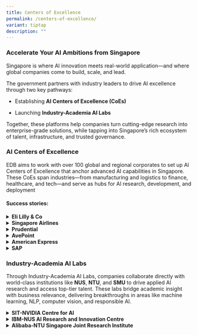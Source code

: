 ```yaml
---
title: Centers of Excellence
permalink: /centers-of-excellence/
variant: tiptap
description: ""
---
```

<h3><strong>Accelerate Your AI Ambitions from Singapore</strong></h3>
<p>Singapore is where AI innovation meets real-world application—and where
global companies come to build, scale, and lead.</p>
<p>The government partners with industry leaders to drive AI excellence through
two key pathways:</p>
<ul data-tight="true" class="tight">
<li>
<p>Establishing <strong>AI Centers of Excellence (CoEs)</strong>
</p>
</li>
<li>
<p>Launching <strong>Industry-Academia AI Labs</strong>
</p>
</li>
</ul>
<p>Together, these platforms help companies turn cutting-edge research into
enterprise-grade solutions, while tapping into Singapore’s rich ecosystem
of talent, infrastructure, and trusted governance.</p>
<h3><strong>AI Centers of Excellence</strong></h3>
<p>EDB aims to work with over 100 global and regional corporates to set up
AI Centers of Excellence that anchor advanced AI capabilities in Singapore.
These CoEs span industries—from manufacturing and logistics to finance,
healthcare, and tech—and serve as hubs for AI research, development, and
deployment</p>
<h4>Success stories:</h4>
<div data-type="detailGroup" class="isomer-accordion isomer-accordion-white">
<details class="isomer-details">
<summary><strong>Eli Lilly &amp; Co</strong>
</summary>
<div data-type="detailsContent" class="isomer-details-content">
<p></p>
<div class="isomer-image-wrapper">
<img style="width: 100%" height="auto" width="100%" alt="" src="/images/770x435_Lilly_invests_42million_in_new_digital_health_hub_in_Singapore.jpg">
</div>
<p>Pharmaceutical giant Eli Lilly &amp; Co <a href="https://www.edb.gov.sg/en/about-edb/media-releases-publications/lilly-invests-42-million-in-new-digital-health-hub-in-singapore.html" rel="noopener nofollow" target="_blank">announced the establishment</a> of
a S$42M Digital Health Innovation Hub in Singapore in 2024.</p>
<p></p>
<p>The company leveraged EDB's support to establish 3 new AI CoEs to advanced
connected clinical trials and enhance personalised medicine in the areas
of: (a) Digital Circadian Rhythm, (b) Computer Vision and (c) Gait.</p>
<p></p>
<p>It is also developing a new AI model, Magnol AI which will enable sophisticated
and secure ingestion, visualisation and processing of high-frequency sensor
data.</p>
</div>
</details>
<details class="isomer-details">
<summary><strong>Singapore Airlines</strong>
</summary>
<div data-type="detailsContent" class="isomer-details-content">
<p></p>
<div class="isomer-image-wrapper">
<img style="width: 100%" height="auto" width="100%" alt="" src="/images/SIA_2023_Crew.jpg">
</div>
<p></p>
<p>Singapore Airlines has deployed over 240 GenAI use cases and 28 initiatives
to enhance revenue generation, customer experience, and operational efficiency.</p>
<p></p>
<p>By partnering with the Singapore Government, the company has managed to
use AI to reduce operational costs and increase revenue generation through:</p>
<p></p>
<ul data-tight="true" class="tight">
<li>
<p><strong>Assistance in Administrative Work:</strong> Internal GenAI-assistant
dubbed Jarvis helps over 4,300 SIA employees in their day to day work.</p>
</li>
<li>
<p><strong>Product Recommendations:</strong> GenAI now powers search functions
on SIA's website to increase the relevance and efficiency of results. A
flight recommender system also personalises the travel suggestions based
on travel plans.</p>
</li>
</ul>
<p></p>
</div>
</details>
<details class="isomer-details">
<summary><strong>Prudential</strong>
</summary>
<div data-type="detailsContent" class="isomer-details-content">
<p></p>
<div class="isomer-image-wrapper">
<img style="width: 100%" height="auto" width="100%" alt="" src="/images/1170x550_Prudential_AI_Lab_launch_copy.jpg">
</div>
<p></p>
<p><a href="https://www.edb.gov.sg/en/about-edb/media-releases-publications/prudential-officially-launches-global-ai-lab-in-singapore.html" rel="noopener noreferrer nofollow" target="_blank">Prudential's AI Lab</a> in
Singapore was established with the aim of accelerating the adoption of
AI and machine learning organisation-wide.</p>
<p></p>
<p>It also incubates AI-powered solutions designed to deliver a better customer
experience and meaningful business impact, while integrating AI capabilities
into Prudential’s operations, services and products.</p>
<p></p>
<p>Following its soft launch in August 2024, more than 100 AI use cases have
been submitted to the Lab by employees across Prudential’s 24 markets in
Asia and Africa.</p>
</div>
</details>
<details class="isomer-details">
<summary><strong>AvePoint</strong>
</summary>
<div data-type="detailsContent" class="isomer-details-content">
<p></p>
<div class="isomer-image-wrapper">
<img style="width: 100%" height="auto" width="100%" alt="" src="/images/1170x550_AvePoint_opens_AI_Lab_in_Singapore_to_boost_industry_innovation_copy.jpg">
</div>
<p></p>
<p>Data management and data governance company, <strong><a href="https://www.edb.gov.sg/en/about-edb/media-releases-publications/avepoint-launches-ai-lab-in-singapore-to-drive-industry-focused-innovation.html" rel="noopener noreferrer nofollow" target="_blank">AvePoint</a>, with the support of EDB, launched an AI Lab to advance research and innovation</strong> in
the AI and ML spheres. The lab aims to spur industry-relevant R&amp;D to
drive AI innovation globally for key sectors including:</p>
<p></p>
<ul data-tight="true" class="tight">
<li>
<p><strong>Education</strong>: AI technologies will be harnessed to transform
learning and assessments, offering personalized, AI-driven academic advisors
tailored to students’ levels of study.&nbsp;</p>
</li>
<li>
<p><strong>FinTech</strong>: AI will streamline banking processes through
advanced data aggregation and fraud detection, as well as automating Know
Your Customer (KYC) services for improved financial product recommendations.</p>
<p></p>
</li>
</ul>
</div>
</details>
<details class="isomer-details">
<summary><strong>American Express</strong>
</summary>
<div data-type="detailsContent" class="isomer-details-content">
<p></p>
<p></p>
<div class="isomer-image-wrapper">
<img style="width: 100%" height="auto" width="100%" alt="" src="/images/770x435_American_Express_expands_Singapore_Decision_Science_Center_of_Excellence.jpg">
</div>
<p></p>
<p>American Express has expanded its Decision Science Center of Excellence
in Singapore, building on its strong foundation in credit decisioning and
fraud prevention.</p>
<p></p>
<p>The CoE now leads AI and machine learning innovation across marketing,
servicing, and risk. As part of this growth, Amex is also launching a Generative
AI R&amp;D practice to explore next-generation AI applications across servicing,
technology, and risk management, further cementing Singapore as a hub for
its global AI capabilities.</p>
</div>
</details>
<details class="isomer-details">
<summary><strong>SAP</strong>
</summary>
<div data-type="detailsContent" class="isomer-details-content">
<p></p>
<div class="isomer-image-wrapper">
<img style="width: 100%" height="auto" width="100%" alt="" src="/images/SAP_Labs_Launch_SG_1.jpg">
</div>
<p></p>
<p>SAP <a href="https://www.edb.gov.sg/en/business-insights/insights/software-giant-sap-opens-250-million-lab-in-singapore-to-add-500-jobs.html" rel="noopener noreferrer nofollow" target="_blank">launched</a> its
first SAP Labs in Southeast Asia right here in Singapore, investing S$250
million over five years and creating 500 new jobs in product development,
AI, sustainability, and digital supply chains.</p>
<p></p>
<p>The lab serves as a global innovation hub, building next-gen enterprise
software while tapping into Singapore’s strong talent pipeline, government
support, and vibrant startup and university ecosystem. With 1,100 existing
employees and growing, SAP Labs Singapore is a key driver of SAP’s AI and
sustainability ambitions in Asia and beyond.</p>
</div>
</details>
</div>
<h3><strong>Industry-Academia AI Labs</strong></h3>
<p>Through Industry-Academia AI Labs, companies collaborate directly with
world-class institutions like <strong>NUS</strong>, <strong>NTU</strong>,
and <strong>SMU</strong> to drive applied AI research and access top-tier
talent. These labs bridge academic insight with business relevance, delivering
breakthroughs in areas like machine learning, NLP, computer vision, and
responsible AI.</p>
<div data-type="detailGroup" class="isomer-accordion isomer-accordion-white">
<details class="isomer-details">
<summary><strong>SIT-NVIDIA Centre for AI</strong>
</summary>
<div data-type="detailsContent" class="isomer-details-content">
<p></p>
<p></p>
<p>As the first of its kind in the region, the Centre supports end-to-end
AI innovation—from customising generative AI models to deploying real-world
solutions with partners like <strong>SMRT</strong> and <strong>CTMetrix</strong>.</p>
<p></p>
<p>Co-led by SIT and NVIDIA experts, the Centre also trains students through
hands-on projects, supporting Singapore’s ambition to <strong>triple its AI workforce</strong> in
the next five years.</p>
</div>
</details>
<details class="isomer-details">
<summary><strong>IBM-NUS AI Research and Innovation Centre</strong>
</summary>
<div data-type="detailsContent" class="isomer-details-content">
<p></p>
<p>IBM and NUS have announced plans to establish a new AI Research and Innovation
Centre at the NUS School of Computing, featuring IBM’s full-stack AI infrastructure—the
first of its kind on a university campus in Asia-Pacific.</p>
<p></p>
<p>The centre will drive cutting-edge AI research with a focus on open innovation,
sustainable computing, and trustworthy AI. It will serve as a platform
for collaboration across academia, industry, and government, and support
Singapore’s National AI Strategy.</p>
<p></p>
<p>Through integration with NUS’ Graduate Research Innovation Programme (GRIP),
the centre will also help deep-tech startups and SMEs access enterprise-grade
AI tools to accelerate innovation and adoption.</p>
</div>
</details>
<details class="isomer-details">
<summary><strong>Alibaba-NTU Singapore Joint Research Institute</strong>
</summary>
<div data-type="detailsContent" class="isomer-details-content">
<p></p>
<p>Launched in 2018, the Alibaba–NTU Joint Research Institute (JRI) is Alibaba’s
first AI research institute outside China. The JRI brings together NTU’s
human-centric AI capabilities with Alibaba’s strengths in NLP, computer
vision, machine learning, and cloud computing.</p>
<p></p>
<p>Based on NTU’s Smart Campus, the JRI develops and tests AI solutions for
real-world applications—from healthy ageing to smart mobility. The goal:
make AI more accessible, inclusive, and impactful for society, while supporting
Singapore’s Smart Nation and Industry 4.0 ambitions.</p>
</div>
</details>
</div>
<p></p>